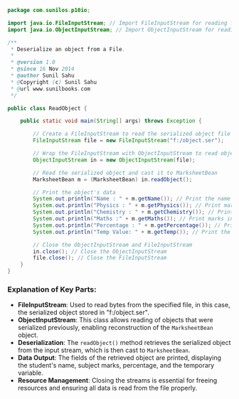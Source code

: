 
```java
package com.sunilos.p10io;

import java.io.FileInputStream; // Import FileInputStream for reading file data
import java.io.ObjectInputStream; // Import ObjectInputStream for reading serialized objects

/**
 * Deserialize an object from a File.
 * 
 * @version 1.0
 * @since 16 Nov 2014
 * @author Sunil Sahu
 * @Copyright (c) Sunil Sahu
 * @url www.sunilbooks.com
 */

public class ReadObject {

    public static void main(String[] args) throws Exception {

        // Create a FileInputStream to read the serialized object file
        FileInputStream file = new FileInputStream("f:/object.ser");

        // Wrap the FileInputStream with ObjectInputStream to read objects
        ObjectInputStream in = new ObjectInputStream(file);

        // Read the serialized object and cast it to MarksheetBean
        MarksheetBean m = (MarksheetBean) in.readObject();

        // Print the object's data
        System.out.println("Name : " + m.getName()); // Print the name of the student
        System.out.println("Physics : " + m.getPhysics()); // Print marks in Physics
        System.out.println("Chemistry : " + m.getChemistry()); // Print marks in Chemistry
        System.out.println("Maths :" + m.getMaths()); // Print marks in Mathematics
        System.out.println("Percentage : " + m.getPercentage()); // Print calculated percentage
        System.out.println("Temp Value: " + m.getTemp()); // Print the temporary variable value

        // Close the ObjectInputStream and FileInputStream
        in.close(); // Close the ObjectInputStream
        file.close(); // Close the FileInputStream
    }
}
```

### Explanation of Key Parts:

- **FileInputStream**: Used to read bytes from the specified file, in this case, the serialized object stored in "f:/object.ser".
- **ObjectInputStream**: This class allows reading of objects that were serialized previously, enabling reconstruction of the `MarksheetBean` object.
- **Deserialization**: The `readObject()` method retrieves the serialized object from the input stream, which is then cast to `MarksheetBean`.
- **Data Output**: The fields of the retrieved object are printed, displaying the student's name, subject marks, percentage, and the temporary variable.
- **Resource Management**: Closing the streams is essential for freeing resources and ensuring all data is read from the file properly.


